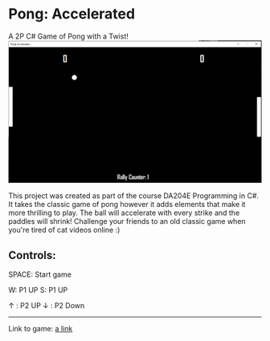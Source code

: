 # Pong: Accelerated

 A 2P C# Game of Pong with a Twist!
![alt text](Res/example.png)

This project was created as part of the course DA204E Programming in C#. It takes the classic game of pong however it adds elements that make it more thrilling to play. The ball will accelerate with every strike and the paddles will shrink! Challenge your friends to an old classic game when you're tired of cat videos online :)

Controls:
----------------------
SPACE: Start game

W: P1 UP
S: P1 UP

↑ : P2 UP
↓ : P2 Down

----------------------

Link to game: [a link](https://drive.google.com/file/d/1LtixCOObzAu8eXAb1DimIL4D0I8mQHb1/view?usp=sharing)
